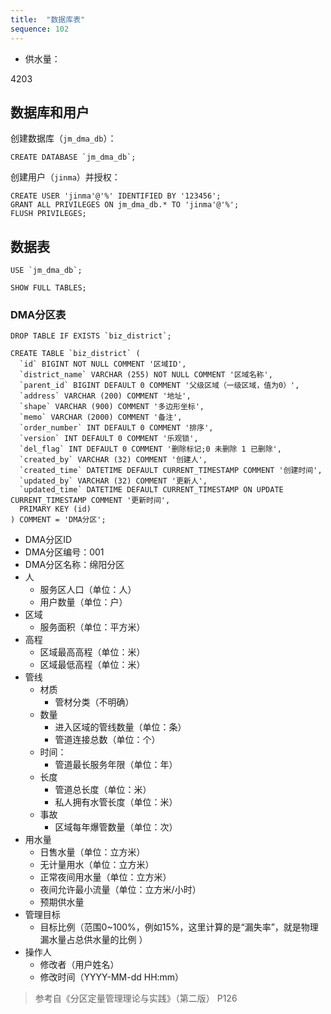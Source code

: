 ```yaml
---
title:  "数据库表"
sequence: 102
---
```


- 供水量：

4203

## 数据库和用户

创建数据库（`jm_dma_db`）：

```text
CREATE DATABASE `jm_dma_db`;
```

创建用户（`jinma`）并授权：

```text
CREATE USER 'jinma'@'%' IDENTIFIED BY '123456';
GRANT ALL PRIVILEGES ON jm_dma_db.* TO 'jinma'@'%';
FLUSH PRIVILEGES;
```

## 数据表

```text
USE `jm_dma_db`;

SHOW FULL TABLES;
```

### DMA分区表

```text
DROP TABLE IF EXISTS `biz_district`;

CREATE TABLE `biz_district` (
  `id` BIGINT NOT NULL COMMENT '区域ID',
  `district_name` VARCHAR (255) NOT NULL COMMENT '区域名称',
  `parent_id` BIGINT DEFAULT 0 COMMENT '父级区域（一级区域，值为0）',
  `address` VARCHAR (200) COMMENT '地址',
  `shape` VARCHAR (900) COMMENT '多边形坐标',
  `memo` VARCHAR (2000) COMMENT '备注',
  `order_number` INT DEFAULT 0 COMMENT '排序',
  `version` INT DEFAULT 0 COMMENT '乐观锁',
  `del_flag` INT DEFAULT 0 COMMENT '删除标记;0 未删除 1 已删除',
  `created_by` VARCHAR (32) COMMENT '创建人',
  `created_time` DATETIME DEFAULT CURRENT_TIMESTAMP COMMENT '创建时间',
  `updated_by` VARCHAR (32) COMMENT '更新人',
  `updated_time` DATETIME DEFAULT CURRENT_TIMESTAMP ON UPDATE CURRENT_TIMESTAMP COMMENT '更新时间',
  PRIMARY KEY (id)
) COMMENT = 'DMA分区';
```

- DMA分区ID
- DMA分区编号：001
- DMA分区名称：绵阳分区
- 人
  - 服务区人口（单位：人）
  - 用户数量（单位：户）
- 区域
  - 服务面积（单位：平方米）
- 高程
  - 区域最高高程（单位：米）
  - 区域最低高程（单位：米）
- 管线
  - 材质
    - 管材分类（不明确）
  - 数量
    - 进入区域的管线数量（单位：条）
    - 管道连接总数（单位：个）
  - 时间：
    - 管道最长服务年限（单位：年）
  - 长度
    - 管道总长度（单位：米）
    - 私人拥有水管长度（单位：米）
  - 事故
    - 区域每年爆管数量（单位：次）
- 用水量
  - 日售水量（单位：立方米）
  - 无计量用水（单位：立方米）
  - 正常夜间用水量（单位：立方米）
  - 夜间允许最小流量（单位：立方米/小时）
  - 预期供水量
- 管理目标
  - 目标比例（范围0~100%，例如15%，这里计算的是“漏失率”，就是物理漏水量占总供水量的比例 ）
- 操作人
  - 修改者（用户姓名）
  - 修改时间（YYYY-MM-dd HH:mm）

> 参考自《分区定量管理理论与实践》（第二版） P126

